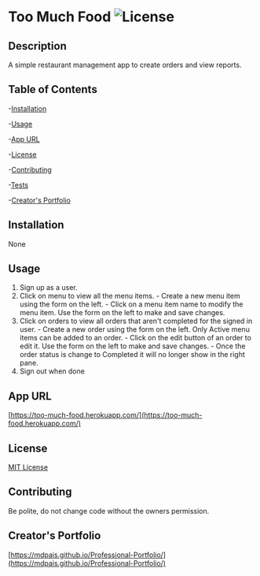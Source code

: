 # Too Much Food ![License](https://img.shields.io/badge/License-MIT-yellow.svg)

  ## Description
  
  A simple restaurant management app to create orders and view reports.
  
  ## Table of Contents
  
  -[Installation](#installation)

  -[Usage](#usage)

  -[App URL](#app-url)

  -[License](#license)

  -[Contributing](#contributing)

  -[Tests](#tests)

  -[Creator's Portfolio](#creator's-portfolio)
  
  ## Installation
  
  None
  
  ## Usage
  
  1. Sign up as a user.
  2. Click on menu to view all the menu items.
    - Create a new menu item using the form on the left.
    - Click on a menu item name to modify the menu item. Use the form on the left to make and save changes.
  3. Click on orders to view all orders that aren't completed for the signed in user.
    - Create a new order using the form on the left. Only Active menu items can be added to an order.
    - Click on the edit button of an order to edit it. Use the form on the left to make and save changes.
    - Once the order status is change to Completed it will no longer show in the right pane.
  4. Sign out when done
  
  ## App URL

  [https://too-much-food.herokuapp.com/](https://too-much-food.herokuapp.com/)

  ## License
  
  [MIT License](https://opensource.org/licenses/MIT)

  ## Contributing
  
  Be polite, do not change code without the owners permission.
  
  ## Creator's Portfolio
  
  [https://mdpais.github.io/Professional-Portfolio/](https://mdpais.github.io/Professional-Portfolio/)
